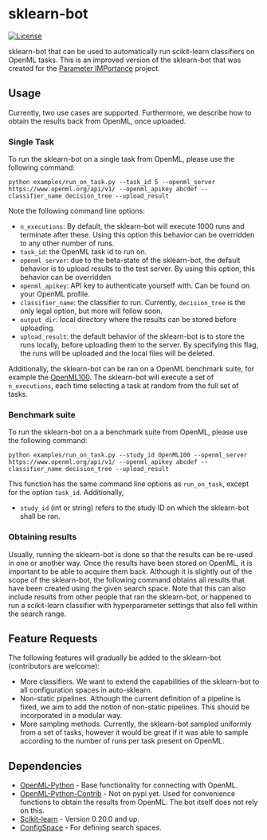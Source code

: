 # sklearn-bot
[![License](https://img.shields.io/badge/License-BSD%203--Clause-blue.svg)](https://opensource.org/licenses/BSD-3-Clause)

sklearn-bot that can be used to automatically run scikit-learn classifiers
on OpenML tasks. This is an improved version of the sklearn-bot that was created
for the [Parameter IMPortance](https://github.com/janvanrijn/openml-pimp)
project. 

## Usage
Currently, two use cases are supported. Furthermore, we describe how to obtain
the results back from OpenML, once uploaded. 

### Single Task
To run the sklearn-bot on a single task from OpenML, please use the following
command:
```
python examples/run_on_task.py --task_id 5 --openml_server https://www.openml.org/api/v1/ --openml_apikey abcdef --classifier_name decision_tree --upload_result
```

Note the following command line options: 
* `n_executions`: By default, the sklearn-bot will execute 1000 runs and 
terminate after these. Using this option this behavior can be overridden to any
other number of runs. 
* `task_id`: the OpenML task id to run on. 
* `openml_server`: due to the beta-state of the sklearn-bot, the default 
behavior is to upload results to the test server. By using this option, this 
behavior can be overridden
* `openml_apikey`: API key to authenticate yourself with. Can be found on your
OpenML profile. 
* `classifier_name`: the classifier to run. Currently, `decision_tree` is the
only legal option, but more will follow soon. 
* `output_dir`: local directory where the results can be stored before
uploading. 
* `upload_result`: the default behavior of the sklearn-bot is to store the runs
locally, before uploading them to the server. By specifying this flag, the runs
will be uploaded and the local files will be deleted.

Additionally, the sklearn-bot can be ran on a OpenML benchmark suite, for
example the [OpenML100](https://arxiv.org/abs/1708.03731). The sklearn-bot will
execute a set of `n_executions`, each time selecting a task at random from the
full set of tasks. 

### Benchmark suite
To run the sklearn-bot on a a benchmark suite from OpenML, please use the
following command:

```
python examples/run_on_task.py --study_id OpenML100 --openml_server https://www.openml.org/api/v1/ --openml_apikey abcdef --classifier_name decision_tree --upload_result
```

This function has the same command line options as `run_on_task`, except for the
option `task_id`. Additionally,
* `study_id` (int or string) refers to the study ID on which the sklearn-bot
shall be ran. 

### Obtaining results
Usually, running the sklearn-bot is done so that the results can be re-used
in one or another way. Once the results have been stored on OpenML, it is 
important to be able to acquire them back. Although it is slightly out of the
scope of the sklearn-bot, the following command obtains all results that have 
been created using the given search space. Note that this can also include
results from other people that ran the sklearn-bot, or happened to run a
scikit-learn classifier with hyperparameter settings that also fell within the
search range. 


## Feature Requests

The following features will gradually be added to the sklearn-bot (contributors
are welcome):
* More classifiers. We want to extend the capabilities of the sklearn-bot to all 
configuration spaces in auto-sklearn. 
* Non-static pipelines. Although the current definition of a pipeline is fixed, 
we aim to add the notion of non-static pipelines. This should be incorporated
in a modular way. 
* More sampling methods. Currently, the sklearn-bot sampled uniformly from a set
of tasks, however it would be great if it was able to sample according to the
number of runs per task present on OpenML. 


## Dependencies
* [OpenML-Python](https://pypi.org/project/openml/) - Base functionality for
connecting with OpenML. 
* [OpenML-Python-Contrib](https://github.com/openml/openml-python-contrib/) - 
Not on pypi yet. Used for convenience functions to obtain the results from 
OpenML. The bot itself does not rely on this.
* [Scikit-learn](https://pypi.org/project/scikit-learn/) - Version 0.20.0 and
up.
* [ConfigSpace](https://pypi.org/project/ConfigSpace/) - For defining search 
spaces. 

